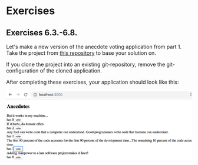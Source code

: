 # Exercises

## Exercises 6.3.-6.8.

Let's make a new version of the anecdote voting application from part 1. Take the project from [this repository](https://github.com/fullstack-hy2020/redux-anecdotes) to base your solution on.

If you clone the project into an existing git-repository, remove the git-configuration of the cloned application.

After completing these exercises, your application should look like this:

![Project Start](./readmeimg/3.png)
